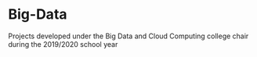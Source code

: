 # Big-Data
Projects developed under the Big Data and Cloud Computing college chair during the 2019/2020 school year
